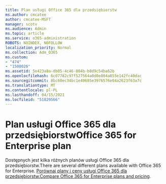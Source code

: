```yaml
---
title: Plan usługi Office 365 dla przedsiębiorstw
ms.author: cmcatee
author: cmcatee-MSFT
manager: scotv
ms.audience: Admin
ms.topic: article
ms.service: o365-administration
ROBOTS: NOINDEX, NOFOLLOW
localization_priority: Normal
ms.collection: Adm_O365
ms.custom:
- "474"
- "1500026"
ms.assetid: 5e423a8a-db05-4c46-804b-b8d9c54ba62b
ms.openlocfilehash: 6c07782c97f527564a0d0e804a855e142fc40dac
ms.sourcegitcommit: 8bc60ec34bc1e40685e3976576e04a2623f63a7c
ms.translationtype: MT
ms.contentlocale: pl-PL
ms.lasthandoff: 04/15/2021
ms.locfileid: "51829566"
---
```

# <a name="office-365-for-enterprise-plan"></a><span data-ttu-id="0be9a-102">Plan usługi Office 365 dla przedsiębiorstw</span><span class="sxs-lookup"><span data-stu-id="0be9a-102">Office 365 for Enterprise plan</span></span>

<span data-ttu-id="0be9a-103">Dostępnych jest kilka różnych planów usługi Office 365 dla przedsiębiorstw.</span><span class="sxs-lookup"><span data-stu-id="0be9a-103">There are several different plans available with Office 365 for Enterprise.</span></span> <span data-ttu-id="0be9a-104">[Porównaj plany i ceny usługi Office 365 dla przedsiębiorstw.](https://products.office.com/business/compare-more-office-365-for-business-plans)</span><span class="sxs-lookup"><span data-stu-id="0be9a-104">[Compare Office 365 for Enterprise plans and pricing](https://products.office.com/business/compare-more-office-365-for-business-plans).</span></span>  